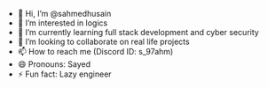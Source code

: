 - 👋 Hi, I’m @sahmedhusain
- 👀 I’m interested in logics
- 🌱 I’m currently learning full stack development and cyber security  
- 💞️ I’m looking to collaborate on real life projects
- 📫 How to reach me (Discord ID: s_97ahm)
- 😄 Pronouns: Sayed
- ⚡ Fun fact: Lazy engineer

<!---
sahmedhusain/sahmedhusain is a ✨ special ✨ repository because its `README.md` (this file) appears on your GitHub profile.
You can click the Preview link to take a look at your changes.
--->
